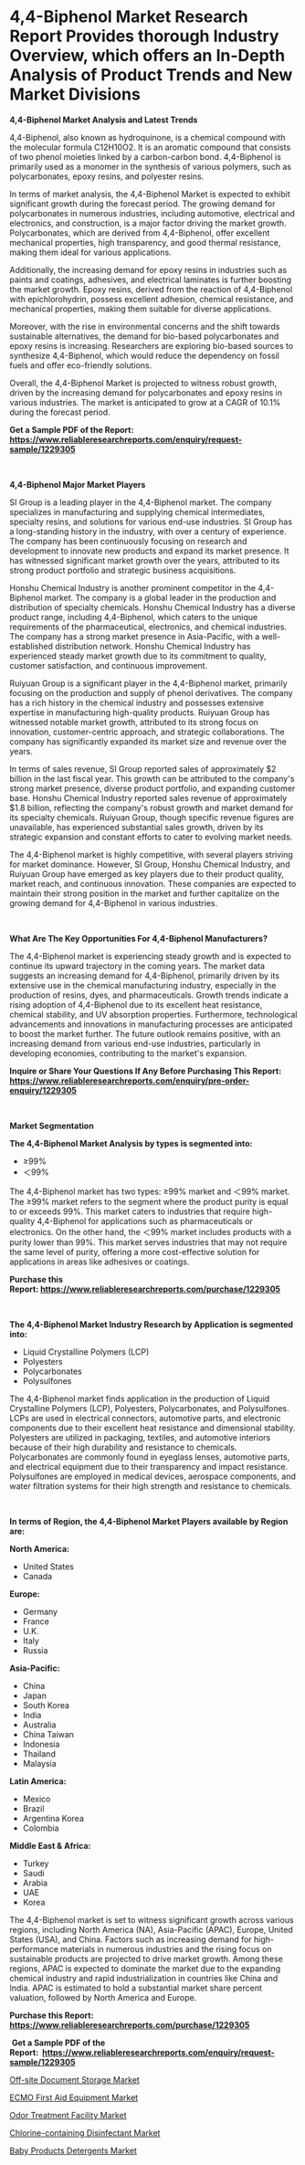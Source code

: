 <p><h1>4,4-Biphenol Market Research Report Provides thorough Industry Overview, which offers an In-Depth Analysis of Product Trends and New Market Divisions</h1></p><p><strong>4,4-Biphenol Market Analysis and Latest Trends</strong></p>
<p><p>4,4-Biphenol, also known as hydroquinone, is a chemical compound with the molecular formula C12H10O2. It is an aromatic compound that consists of two phenol moieties linked by a carbon-carbon bond. 4,4-Biphenol is primarily used as a monomer in the synthesis of various polymers, such as polycarbonates, epoxy resins, and polyester resins.</p><p>In terms of market analysis, the 4,4-Biphenol Market is expected to exhibit significant growth during the forecast period. The growing demand for polycarbonates in numerous industries, including automotive, electrical and electronics, and construction, is a major factor driving the market growth. Polycarbonates, which are derived from 4,4-Biphenol, offer excellent mechanical properties, high transparency, and good thermal resistance, making them ideal for various applications.</p><p>Additionally, the increasing demand for epoxy resins in industries such as paints and coatings, adhesives, and electrical laminates is further boosting the market growth. Epoxy resins, derived from the reaction of 4,4-Biphenol with epichlorohydrin, possess excellent adhesion, chemical resistance, and mechanical properties, making them suitable for diverse applications.</p><p>Moreover, with the rise in environmental concerns and the shift towards sustainable alternatives, the demand for bio-based polycarbonates and epoxy resins is increasing. Researchers are exploring bio-based sources to synthesize 4,4-Biphenol, which would reduce the dependency on fossil fuels and offer eco-friendly solutions.</p><p>Overall, the 4,4-Biphenol Market is projected to witness robust growth, driven by the increasing demand for polycarbonates and epoxy resins in various industries. The market is anticipated to grow at a CAGR of 10.1% during the forecast period.</p></p>
<p><strong>Get a Sample PDF of the Report:&nbsp; <a href="https://www.reliableresearchreports.com/enquiry/request-sample/1229305">https://www.reliableresearchreports.com/enquiry/request-sample/1229305</a></strong></p>
<p>&nbsp;</p>
<p><strong>4,4-Biphenol Major Market Players</strong></p>
<p><p>SI Group is a leading player in the 4,4-Biphenol market. The company specializes in manufacturing and supplying chemical intermediates, specialty resins, and solutions for various end-use industries. SI Group has a long-standing history in the industry, with over a century of experience. The company has been continuously focusing on research and development to innovate new products and expand its market presence. It has witnessed significant market growth over the years, attributed to its strong product portfolio and strategic business acquisitions.</p><p>Honshu Chemical Industry is another prominent competitor in the 4,4-Biphenol market. The company is a global leader in the production and distribution of specialty chemicals. Honshu Chemical Industry has a diverse product range, including 4,4-Biphenol, which caters to the unique requirements of the pharmaceutical, electronics, and chemical industries. The company has a strong market presence in Asia-Pacific, with a well-established distribution network. Honshu Chemical Industry has experienced steady market growth due to its commitment to quality, customer satisfaction, and continuous improvement.</p><p>Ruiyuan Group is a significant player in the 4,4-Biphenol market, primarily focusing on the production and supply of phenol derivatives. The company has a rich history in the chemical industry and possesses extensive expertise in manufacturing high-quality products. Ruiyuan Group has witnessed notable market growth, attributed to its strong focus on innovation, customer-centric approach, and strategic collaborations. The company has significantly expanded its market size and revenue over the years.</p><p>In terms of sales revenue, SI Group reported sales of approximately $2 billion in the last fiscal year. This growth can be attributed to the company's strong market presence, diverse product portfolio, and expanding customer base. Honshu Chemical Industry reported sales revenue of approximately $1.8 billion, reflecting the company's robust growth and market demand for its specialty chemicals. Ruiyuan Group, though specific revenue figures are unavailable, has experienced substantial sales growth, driven by its strategic expansion and constant efforts to cater to evolving market needs.</p><p>The 4,4-Biphenol market is highly competitive, with several players striving for market dominance. However, SI Group, Honshu Chemical Industry, and Ruiyuan Group have emerged as key players due to their product quality, market reach, and continuous innovation. These companies are expected to maintain their strong position in the market and further capitalize on the growing demand for 4,4-Biphenol in various industries.</p></p>
<p>&nbsp;</p>
<p><strong>What Are The Key Opportunities For 4,4-Biphenol Manufacturers?</strong></p>
<p><p>The 4,4-Biphenol market is experiencing steady growth and is expected to continue its upward trajectory in the coming years. The market data suggests an increasing demand for 4,4-Biphenol, primarily driven by its extensive use in the chemical manufacturing industry, especially in the production of resins, dyes, and pharmaceuticals. Growth trends indicate a rising adoption of 4,4-Biphenol due to its excellent heat resistance, chemical stability, and UV absorption properties. Furthermore, technological advancements and innovations in manufacturing processes are anticipated to boost the market further. The future outlook remains positive, with an increasing demand from various end-use industries, particularly in developing economies, contributing to the market's expansion.</p></p>
<p><strong>Inquire or Share Your Questions If Any Before Purchasing This Report: <a href="https://www.reliableresearchreports.com/enquiry/pre-order-enquiry/1229305">https://www.reliableresearchreports.com/enquiry/pre-order-enquiry/1229305</a></strong></p>
<p>&nbsp;</p>
<p><strong>Market Segmentation</strong></p>
<p><strong>The 4,4-Biphenol Market Analysis by types is segmented into:</strong></p>
<p><ul><li>≥99%</li><li>＜99%</li></ul></p>
<p><p>The 4,4-Biphenol market has two types: ≥99% market and ＜99% market. The ≥99% market refers to the segment where the product purity is equal to or exceeds 99%. This market caters to industries that require high-quality 4,4-Biphenol for applications such as pharmaceuticals or electronics. On the other hand, the ＜99% market includes products with a purity lower than 99%. This market serves industries that may not require the same level of purity, offering a more cost-effective solution for applications in areas like adhesives or coatings.</p></p>
<p><strong>Purchase this Report:&nbsp;<a href="https://www.reliableresearchreports.com/purchase/1229305">https://www.reliableresearchreports.com/purchase/1229305</a></strong></p>
<p>&nbsp;</p>
<p><strong>The 4,4-Biphenol Market Industry Research by Application is segmented into:</strong></p>
<p><ul><li>Liquid Crystalline Polymers (LCP)</li><li>Polyesters</li><li>Polycarbonates</li><li>Polysulfones</li></ul></p>
<p><p>The 4,4-Biphenol market finds application in the production of Liquid Crystalline Polymers (LCP), Polyesters, Polycarbonates, and Polysulfones. LCPs are used in electrical connectors, automotive parts, and electronic components due to their excellent heat resistance and dimensional stability. Polyesters are utilized in packaging, textiles, and automotive interiors because of their high durability and resistance to chemicals. Polycarbonates are commonly found in eyeglass lenses, automotive parts, and electrical equipment due to their transparency and impact resistance. Polysulfones are employed in medical devices, aerospace components, and water filtration systems for their high strength and resistance to chemicals.</p></p>
<p>&nbsp;</p>
<p><strong>In terms of Region, the 4,4-Biphenol Market Players available by Region are:</strong></p>
<p>
    <p> <strong> North America: </strong>
        <ul>
            <li>United States</li>
            <li>Canada</li>
        </ul>
        </p> 
    <p> <strong> Europe: </strong>
        <ul>
            <li>Germany</li>
            <li>France</li>
            <li>U.K.</li>
            <li>Italy</li>
            <li>Russia</li>
        </ul>
        </p> 
    <p> <strong> Asia-Pacific: </strong>
        <ul>
            <li>China</li>
            <li>Japan</li>
            <li>South Korea</li>
            <li>India</li>
            <li>Australia</li>
            <li>China Taiwan</li>
            <li>Indonesia</li>
            <li>Thailand</li>
            <li>Malaysia</li>
        </ul>
        </p> 
    <p> <strong> Latin America: </strong>
        <ul>
            <li>Mexico</li>
            <li>Brazil</li>
            <li>Argentina Korea</li>
            <li>Colombia</li>
        </ul>
        </p> 
    <p> <strong> Middle East & Africa: </strong>
        <ul>
            <li>Turkey</li>
            <li>Saudi</li>
            <li>Arabia</li>
            <li>UAE</li>
            <li>Korea</li>
        </ul>
    </p>
    </p>
<p><p>The 4,4-Biphenol market is set to witness significant growth across various regions, including North America (NA), Asia-Pacific (APAC), Europe, United States (USA), and China. Factors such as increasing demand for high-performance materials in numerous industries and the rising focus on sustainable products are projected to drive market growth. Among these regions, APAC is expected to dominate the market due to the expanding chemical industry and rapid industrialization in countries like China and India. APAC is estimated to hold a substantial market share percent valuation, followed by North America and Europe.</p></p>
<p><strong>Purchase this Report: <a href="https://www.reliableresearchreports.com/purchase/1229305">https://www.reliableresearchreports.com/purchase/1229305</a></strong></p>
<p>&nbsp;<strong>Get a Sample PDF of the Report:&nbsp;&nbsp;<a href="https://www.reliableresearchreports.com/enquiry/request-sample/1229305">https://www.reliableresearchreports.com/enquiry/request-sample/1229305</a></strong></p>
<p><strong></strong></p>
<p><p><a href="https://medium.com/@malliefeest1955/analyzing-off-site-document-storage-market-global-industry-perspective-and-forecast-2023-to-2030-76d3cf31d99d">Off-site Document Storage Market</a></p><p><a href="https://www.linkedin.com/pulse/ecmo-first-aid-equipment-market-research-report-provides/">ECMO First Aid Equipment Market</a></p><p><a href="https://www.linkedin.com/pulse/odor-treatment-facility-market-share-amp-new-trends-analysis/">Odor Treatment Facility Market</a></p><p><a href="https://www.linkedin.com/pulse/decoding-chlorine-containing-disinfectant-market-deep-dive/">Chlorine-containing Disinfectant Market</a></p><p><a href="https://medium.com/@ethelcrooks2023/baby-products-detergents-market-the-key-to-successful-business-strategy-forecast-till-2030-4e28e8933840">Baby Products Detergents Market</a></p></p>